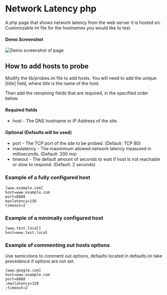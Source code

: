 # Network Latency php #

A php page that shows network latency from the web server it is hosted on. Customizable ini file for the hostnames you would like to test.

#### Demo Screenshot ####
![Demo screenshot of page](http://alphamusk.com/img/demo_network_latency.jpg)

## How to add hosts to probe ##
Modify the lib/probes.ini file to add hosts. You will need to add the unique [title] field, where title is the name of the host.

Then add the remaining fields that are required, in the specified order below.
 
#### Required fields ####
- host - The DNS hostname or IP Address of the site.
 
#### Optional (Defaults will be used) ####
- port - The TCP port of the site to be probed. (Default: TCP 80)
- maxlatency - The maxmimum allowed network latency measured in milliseconds. (Default: 200 ms)
- timeout - The default amount of seconds to wait if host is not reachable or slow to respond. (Default: 2 seconds)

### Example of a fully configured host ###

    [www.example.com]
    host=www.example.com
    port=8888
    maxlatency=150
    timeout=2

### Example of a minimally configured host ###

    [www.test.local]
    host=www.test.local

### Example of commenting out hosts options ###
Use semicolons to comment out options, defaults located in defaults.ini take precedence if options are not set.

    [www.google.com]
    host=www.example.com
    port=8888
    ;maxlatency=150
    ;timeout=2